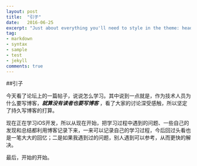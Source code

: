 ```yaml
---
layout: post
title:  "引子"
date:   2016-06-25
excerpt: "Just about everything you'll need to style in the theme: headings, paragraphs, blockquotes, tables, code blocks, and more."
tag:
- markdown 
- syntax
- sample
- test
- jekyll
comments: true
---
```


##引子

今天看了论坛上的一篇帖子，说说怎么学习。其中说到一点就是，作为技术人员为什么要写博客，***就算没有读者也要写博客*** ，看了大家的讨论深受感触，所以坚定了持久写博客的打算。

现在正在学习iOS开发，所以从现在开始，把学习过程中遇到的问题、一些自己的发现和总结都利用博客记录下来，一来可以记录自己的学习过程，今后回过头看也是一笔大大的回忆；二是如果我遇到过的问题，别人遇到可以参考，从而更快的解决。

最后，开始的开始。
